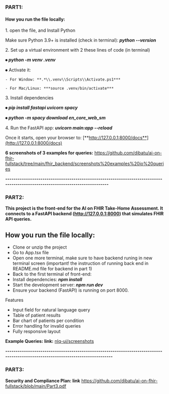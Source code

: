 ### **PART1:**

#### **How you run the file locally:**



1\. open the file, and Install Python

Make sure Python 3.9+ is installed (check in terminal): ***python --version***



2\. Set up a virtual environment with 2 these lines of code (in terminal)

**⦁	*python -m venv .venv***

**⦁**	Activate it:

	- For Window: **.*\\.venv\\Scripts\\Activate.ps1***

	- For Mac/Linux: ***source .venv/bin/activate***



3\. Install dependencies

**⦁	*pip install fastapi uvicorn spacy***

**⦁	*python -m spacy download en\_core\_web\_sm***



4\. Run the FastAPI app: ***uvicorn main:app --reload***





Once it starts, open your browser to: [**http://127.0.0.1:8000/docs**](http://127.0.0.1:8000/docs)


**6 screenshots of 3 examples for queries:** https://github.com/dibatu/ai-on-fhir-fullstack/tree/main/fhir_backend/screenshots%20examples%20io%20queries

**------------------------------------------------------------------------------------------------------------------------------**



### **PART2:**

**This project is the front-end for the AI on FHIR Take-Home Assessment. It connects to a FastAPI backend (http://127.0.0.1:8000) that simulates FHIR API queries.**


**How you run the file locally:**
---

* Clone or unzip the project
* Go to App.tsx file
* Open one more terminal, make sure to have backend runing in new terminal screen (important! the instruction of running back end in README.md file for backend in part 1)
* Back to the first terminal of front-end:
* Install dependencies: ***npm install***
* Start the development server: ***npm run dev***
* Ensure your backend (FastAPI) is running on port 8000.
  

Features

* Input field for natural language query
* Table of patient results
* Bar chart of patients per condition
* Error handling for invalid queries
* Fully responsive layout





**Example Queries: 
link:** [nlq-ui/screenshots](https://github.com/dibatu/ai-on-fhir-fullstack/tree/main/nlq-ui/screenshots)



**--------------------------------------------------------------------------------------------------------------------------------**



### **PART3:**

**Security and Compliance Plan: link** https://github.com/dibatu/ai-on-fhir-fullstack/blob/main/Part3.pdf





